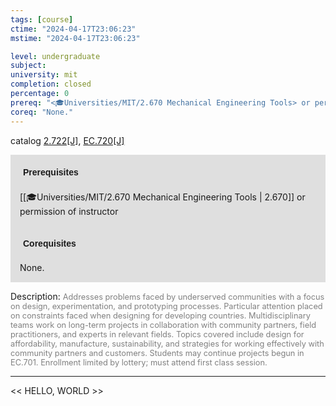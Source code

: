 ```yaml
---
tags: [course]
ctime: "2024-04-17T23:06:23"
mstime: "2024-04-17T23:06:23"

level: undergraduate
subject: 
university: mit
completion: closed
percentage: 0
prereq: "<🎓Universities/MIT/2.670 Mechanical Engineering Tools> or permission of instructor"
coreq: "None."
---
```


catalog [2.722[J]](http://student.mit.edu/catalog/m2b.html#2.722), [EC.720[J]](http://student.mit.edu/catalog/mECa.html#EC.720)

<span style="display: block; padding: 15px; background-color: rgb(100, 100, 100, 0.2);"><font id="m_prereq1926_0" style="display: block; font-family: Arial, sans-serif; font-weight: bold; padding: 5px">Prerequisites</font><br><span id="prereq1926_0">[[🎓Universities/MIT/2.670 Mechanical Engineering Tools | 2.670]] or permission of instructor</span></span>
<span style="display: block; padding: 15px; background-color: rgb(100, 100, 100, 0.2);"><font id="m_coreq1926_0" style="display: block; font-family: Arial, sans-serif; font-weight: bold; padding: 5px">Corequisites</font><br><span id="coreq1926_0">None.</span></span>

<font style="">Description:</font>
<font style="color: grey; font-size: 0.8rem;">Addresses problems faced by underserved communities with a focus on design, experimentation, and prototyping processes. Particular attention placed on constraints faced when designing for developing countries. Multidisciplinary teams work on long-term projects in collaboration with community partners, field practitioners, and experts in relevant fields. Topics covered include design for affordability, manufacture, sustainability, and strategies for working effectively with community partners and customers. Students may continue projects begun in EC.701. Enrollment limited by lottery; must attend first class session.</font>



---

<< HELLO, WORLD >>
